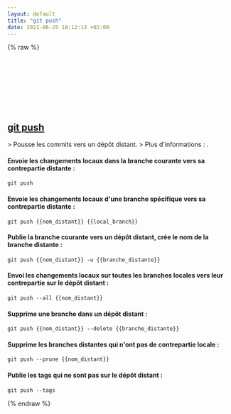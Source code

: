 ```yaml
---
layout: default
title: "git push"
date: 2021-06-25 18:12:13 +02:00
---
```

{% raw %}
<h2 id="git-push">
  <a href="/fr/common/git-push.html">git push</a> <a href="#git-push"><svg class="icon">
    <use href="/assets/images/unicode_sprite.svg#link" />
  </svg></a>
</h2>
> Pousse les commits vers un dépôt distant.
> Plus d'informations : <https://git-scm.com/docs/git-push>.

#### Envoie les changements locaux dans la branche courante vers sa contrepartie distante :
```shell
git push
```
#### Envoie les changements locaux d'une branche spécifique vers sa contrepartie distante :
```shell
git push {{nom_distant}} {{local_branch}}
```
#### Publie la branche courante vers un dépôt distant, crée le nom de la branche distante :
```shell
git push {{nom_distant}} -u {{branche_distante}}
```
#### Envoi les changements locaux sur toutes les branches locales vers leur contrepartie sur le dépôt distant :
```shell
git push --all {{nom_distant}}
```
#### Supprime une branche dans un dépôt distant :
```shell
git push {{nom_distant}} --delete {{branche_distante}}
```
#### Supprime les branches distantes qui n'ont pas de contrepartie locale :
```shell
git push --prune {{nom_distant}}
```
#### Publie les tags qui ne sont pas sur le dépôt distant :
```shell
git push --tags
```
{% endraw %}